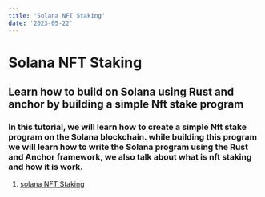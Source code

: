 ```yaml
---
title: 'Solana NFT Staking'
date: '2023-05-22'
---
```


# Solana NFT Staking

## Learn how to build on Solana using Rust and anchor by building a simple Nft stake program

### In this tutorial, we will learn how to create a simple Nft stake program on the Solana blockchain. while building this program we will learn how to write the Solana program using the Rust and Anchor framework, we also talk about what is nft staking and how it is work.

1. [solana NFT Staking](https://shivamsspirit.hashnode.dev/nft-staking-tutorial)